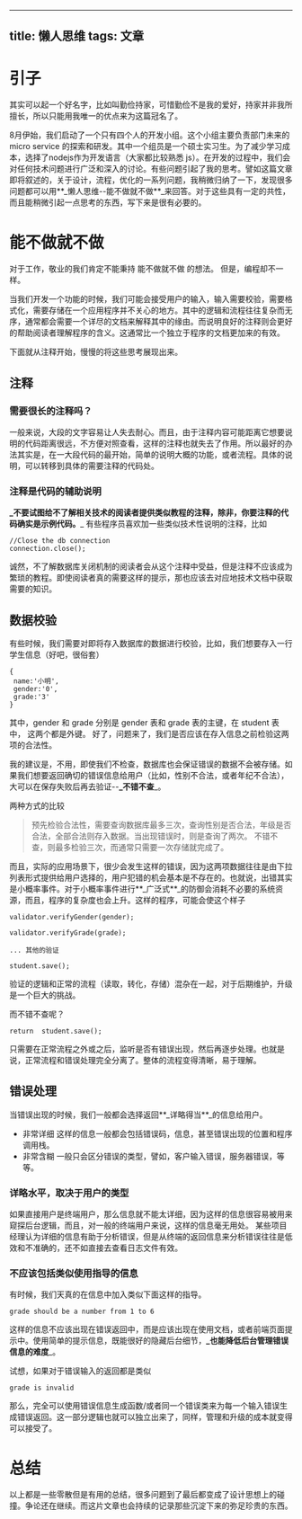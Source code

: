 
---
title: 懒人思维
tags: 文章
---
# 引子

其实可以起一个好名字，比如叫勤俭持家，可惜勤俭不是我的爱好，持家并非我所擅长，所以只能用我唯一的优点来为这篇冠名了。

8月伊始，我们启动了一个只有四个人的开发小组。这个小组主要负责部门未来的 micro service 的探索和研发。其中一个组员是一个硕士实习生。为了减少学习成本，选择了nodejs作为开发语言（大家都比较熟悉 js）。在开发的过程中，我们会对任何技术问题进行广泛和深入的讨论。有些问题引起了我的思考。譬如这篇文章即将叙述的，关于设计，流程，优化的一系列问题，我稍微归纳了一下，发现很多问题都可以用**_懒人思维--能不做就不做**_来回答。对于这些具有一定的共性，而且能稍微引起一点思考的东西，写下来是很有必要的。
# 能不做就不做

对于工作，敬业的我们肯定不能秉持 能不做就不做 的想法。 但是，编程却不一样。

当我们开发一个功能的时候，我们可能会接受用户的输入，输入需要校验，需要格式化，需要存储在一个应用程序并不关心的地方。其中的逻辑和流程往往复杂而无序，通常都会需要一个详尽的文档来解释其中的缘由。而说明良好的注释则会更好的帮助阅读者理解程序的含义。这通常比一个独立于程序的文档更加来的有效。

下面就从注释开始，慢慢的将这些思考展现出来。
## 注释
### 需要很长的注释吗？

一般来说，大段的文字容易让人失去耐心。而且，由于注释内容可能距离它想要说明的代码距离很远，不方便对照查看，这样的注释也就失去了作用。所以最好的办法其实是，在一大段代码的最开始，简单的说明大概的功能，或者流程。具体的说明，可以转移到具体的需要注释的代码处。
### 注释是代码的辅助说明

**_不要试图给不了解相关技术的阅读者提供类似教程的注释，除非，你要注释的代码确实是示例代码。**_
有些程序员喜欢加一些类似技术性说明的注释，比如

```
//Close the db connection
connection.close();
```

诚然，不了解数据库关闭机制的阅读者会从这个注释中受益，但是注释不应该成为繁琐的教程。即使阅读者真的需要这样的提示，那也应该去对应地技术文档中获取需要的知识。
## 数据校验

有些时候，我们需要对即将存入数据库的数据进行校验，比如，我们想要存入一行学生信息（好吧，很俗套）

```
{
 name:'小明',
 gender:'0',
 grade:'3'
}
```

其中，gender 和 grade 分别是 gender 表和 grade 表的主键，在 student 表中， 这两个都是外键。
好了，问题来了，我们是否应该在存入信息之前检验这两项的合法性。

我的建议是，不用，即使我们不检查，数据库也会保证错误的数据不会被存储。如果我们想要返回确切的错误信息给用户（比如，性别不合法，或者年纪不合法），大可以在保存失败后再去验证--**_不错不查**_。

两种方式的比较

> 预先检验合法性，需要查询数据库最多三次，查询性别是否合法，年级是否合法，全部合法则存入数据。当出现错误时，则是查询了两次。
> 不错不查，则最多检验三次，而通常只需要一次存储就完成了。

而且，实际的应用场景下，很少会发生这样的错误，因为这两项数据往往是由下拉列表形式提供给用户选择的，用户犯错的机会基本是不存在的。也就说，出错其实是小概率事件。对于小概率事件进行**_广泛式**_的防御会消耗不必要的系统资源，而且，程序的复杂度也会上升。这样的程序，可能会使这个样子

```
validator.verifyGender(gender);

validator.verifyGrade(grade);

... 其他的验证

student.save();
```

验证的逻辑和正常的流程（读取，转化，存储）混杂在一起，对于后期维护，升级是一个巨大的挑战。

而不错不查呢？

```
return  student.save();
```

只需要在正常流程之外或之后，监听是否有错误出现，然后再逐步处理。也就是说，正常流程和错误处理完全分离了。整体的流程变得清晰，易于理解。
## 错误处理

当错误出现的时候，我们一般都会选择返回**_详略得当**_的信息给用户。
- 非常详细
  这样的信息一般都会包括错误码，信息，甚至错误出现的位置和程序调用栈。
- 非常含糊
  一般只会区分错误的类型，譬如，客户输入错误，服务器错误，等等。
### 详略水平，取决于用户的类型

如果直接用户是终端用户，那么信息就不能太详细，因为这样的信息很容易被用来窥探后台逻辑，而且，对一般的终端用户来说，这样的信息毫无用处。 某些项目经理认为详细的信息有助于分析错误，但是从终端的返回信息来分析错误往往是低效和不准确的，还不如直接去查看日志文件有效。
### 不应该包括类似使用指导的信息

有时候，我们天真的在信息中加入类似下面这样的指导。

```
grade should be a number from 1 to 6
```

这样的信息不应该出现在错误返回中，而是应该出现在使用文档，或者前端页面提示中。使用简单的提示信息，既能很好的隐藏后台细节，**_也能降低后台管理错误信息的难度**_。

试想，如果对于错误输入的返回都是类似

```
grade is invalid
```

那么，完全可以使用错误信息生成函数/或者同一个错误类来为每一个输入错误生成错误返回。这一部分逻辑也就可以独立出来了，同样，管理和升级的成本就变得可以接受了。
# 总结

以上都是一些零散但是有用的总结，很多问题到了最后都变成了设计思想上的碰撞。争论还在继续。而这片文章也会持续的记录那些沉淀下来的弥足珍贵的东西。

